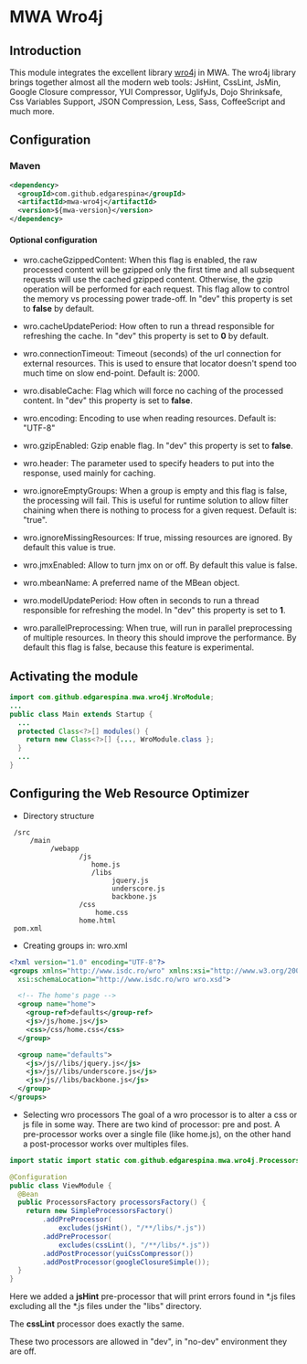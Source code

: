 # MWA Wro4j

## Introduction
This module integrates the excellent library [wro4j](http://code.google.com/p/wro4j/) in MWA.
The wro4j library brings together almost all the modern web tools: JsHint, CssLint, JsMin, Google Closure compressor, YUI Compressor, UglifyJs, Dojo Shrinksafe, Css Variables Support, JSON Compression, Less, Sass, CoffeeScript and much more.

## Configuration
### Maven

```xml
<dependency>
  <groupId>com.github.edgarespina</groupId>
  <artifactId>mwa-wro4j</artifactId>
  <version>${mwa-version}</version>
</dependency>
```

#### Optional configuration
* wro.cacheGzippedContent: When this flag is enabled, the raw processed content
will be gzipped only the first time and all subsequent requests will use the
cached gzipped content. Otherwise, the gzip operation will be performed for
each request. This flag allow to control the memory vs processing power trade-off.
In "dev" this property is set to **false** by default.

* wro.cacheUpdatePeriod: How often to run a thread responsible for refreshing
the cache. In "dev" this property is set to **0** by default.

* wro.connectionTimeout: Timeout (seconds) of the url connection for external
resources. This is used to ensure that locator doesn't spend too much time on
slow end-point. Default is: 2000.

* wro.disableCache:  Flag which will force no caching of the processed content.
In "dev" this property is set to **false**.

* wro.encoding: Encoding to use when reading resources. Default is: "UTF-8"

* wro.gzipEnabled: Gzip enable flag. In "dev" this property is set to **false**.

* wro.header: The parameter used to specify headers to put into the response,
used mainly for caching.

* wro.ignoreEmptyGroups: When a group is empty and this flag is false, the
processing will fail. This is useful for runtime solution to allow filter
chaining when there is nothing to process for a given request. Default is: "true".

* wro.ignoreMissingResources: If true, missing resources are ignored.
By default this value is true.

* wro.jmxEnabled: Allow to turn jmx on or off. By default this value is false.

* wro.mbeanName: A preferred name of the MBean object.

* wro.modelUpdatePeriod: How often in seconds to run a thread responsible for
refreshing the model. In "dev" this property is set to **1**.

* wro.parallelPreprocessing: When true, will run in parallel preprocessing of
multiple resources. In theory this should improve the performance. By default
this flag is false, because this feature is experimental.

## Activating the module

```java
import com.github.edgarespina.mwa.wro4j.WroModule;
...
public class Main extends Startup {
  ...
  protected Class<?>[] modules() {
    return new Class<?>[] {..., WroModule.class };
  }
  ...
} 
```

## Configuring the Web Resource Optimizer
* Directory structure

```text
 /src
     /main
          /webapp
                 /js
                    home.js
                    /libs
                         jquery.js
                         underscore.js
                         backbone.js
                 /css
                     home.css
                 home.html
 pom.xml
```

* Creating groups in: wro.xml

```xml
<?xml version="1.0" encoding="UTF-8"?>
<groups xmlns="http://www.isdc.ro/wro" xmlns:xsi="http://www.w3.org/2001/XMLSchema-instance"
  xsi:schemaLocation="http://www.isdc.ro/wro wro.xsd">

  <!-- The home's page -->
  <group name="home">
    <group-ref>defaults</group-ref>
    <js>/js/home.js</js>
    <css>/css/home.css</css>
  </group>

  <group name="defaults">
    <js>/js//libs/jquery.js</js>
    <js>/js//libs/underscore.js</js>
    <js>/js//libs/backbone.js</js>
  </group>
</groups>

```

* Selecting wro processors
The goal of a wro processor is to alter a css or js file in some way. There are
two kind of processor: pre and post. A pre-processor works over a single file
(like home.js), on the other hand a post-processor works over multiples files.

```java
import static import static com.github.edgarespina.mwa.wro4j.Processors.*;

@Configuration
public class ViewModule {
  @Bean
  public ProcessorsFactory processorsFactory() {
    return new SimpleProcessorsFactory()
        .addPreProcessor(
            excludes(jsHint(), "/**/libs/*.js"))
        .addPreProcessor(
            excludes(cssLint(), "/**/libs/*.js"))
        .addPostProcessor(yuiCssCompressor())
        .addPostProcessor(googleClosureSimple());
  }
}
```

Here we added a **jsHint** pre-processor that will print errors found in *.js
files excluding all the *.js files under the "libs" directory.

The **cssLint** processor does exactly the same.

These two processors are allowed in "dev", in "no-dev" environment they are off.

